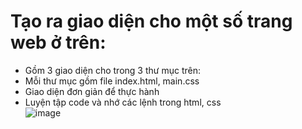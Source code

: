 # Tạo ra giao diện cho một số trang web ở trên:
- Gồm 3 giao diện cho trong 3 thư mục trên:
        <li> Mỗi thư mục gồm file index.html, main.css</li>
        <li> Giao diện đơn giản để thực hành</li>
        <li>Luyện tập code và nhớ các lệnh trong html, css</li>
![image](https://user-images.githubusercontent.com/92636328/179945984-c4df95b7-53b2-4451-864e-4532a5c81f7e.png)
